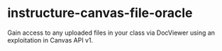 # instructure-canvas-file-oracle
Gain access to any uploaded files in your class via DocViewer using an exploitation in Canvas API v1.
